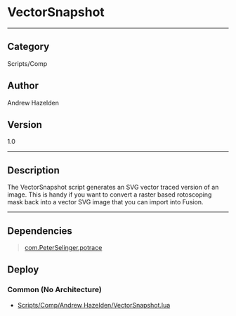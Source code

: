 # VectorSnapshot
___

## Category
Scripts/Comp

## Author
Andrew Hazelden

## Version
1.0

___

## Description
<p>The VectorSnapshot script generates an SVG vector traced version of an image. This is handy if you want to convert a raster based rotoscoping mask back into a vector SVG image that you can import into Fusion.</p>

___

## Dependencies

> [com.PeterSelinger.potrace](com.PeterSelinger.potrace.md)  
## Deploy

### Common (No Architecture)

<ul>
<li><a href="https://gitlab.com/WeSuckLess/Reactor/-/blob/master/Atoms/com.AndrewHazelden.VectorSnapshot/Scripts/Comp/Andrew Hazelden/VectorSnapshot.lua?ref_type=heads">Scripts/Comp/Andrew Hazelden/VectorSnapshot.lua</a></li>
</ul>
